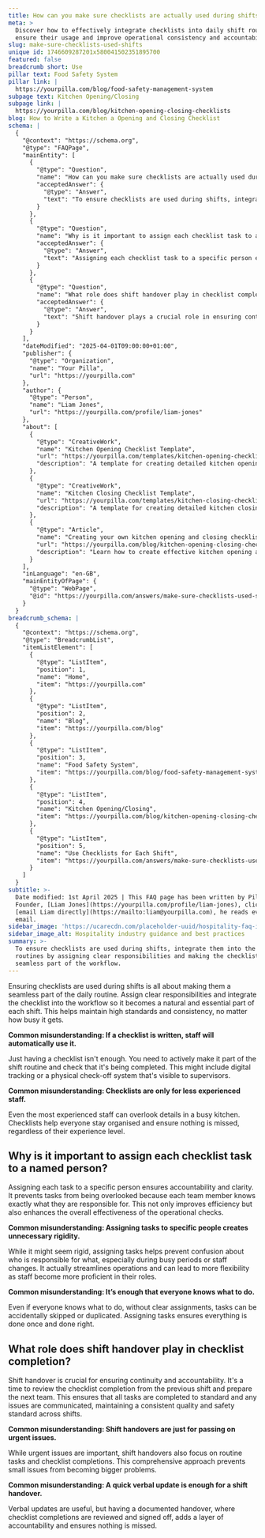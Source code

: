 ```yaml
---
title: How can you make sure checklists are actually used during shifts?
meta: >
  Discover how to effectively integrate checklists into daily shift routines to
  ensure their usage and improve operational consistency and accountability.
slug: make-sure-checklists-used-shifts
unique id: 1746609287201x580041502351895700
featured: false
breadcrumb short: Use
pillar text: Food Safety System
pillar link: |
  https://yourpilla.com/blog/food-safety-management-system
subpage text: Kitchen Opening/Closing
subpage link: |
  https://yourpilla.com/blog/kitchen-opening-closing-checklists
blog: How to Write a Kitchen a Opening and Closing Checklist
schema: |
  {
    "@context": "https://schema.org",
    "@type": "FAQPage",
    "mainEntity": [
      {
        "@type": "Question",
        "name": "How can you make sure checklists are actually used during shifts?",
        "acceptedAnswer": {
          "@type": "Answer",
          "text": "To ensure checklists are used during shifts, integrate them into the daily routines by assigning clear responsibilities and making the checklist a seamless part of the workflow. It is important to actively incorporate the checklist into the shift routine and ensure its completion. This could involve digital tracking or a visible physical check-off system that supervisors can monitor."
        }
      },
      {
        "@type": "Question",
        "name": "Why is it important to assign each checklist task to a named person?",
        "acceptedAnswer": {
          "@type": "Answer",
          "text": "Assigning each checklist task to a specific person ensures accountability and clarity, preventing tasks from being overlooked. Each team member knows exactly what they are responsible for, improving efficiency and enhancing the effectiveness of operational checks."
        }
      },
      {
        "@type": "Question",
        "name": "What role does shift handover play in checklist completion?",
        "acceptedAnswer": {
          "@type": "Answer",
          "text": "Shift handover plays a crucial role in ensuring continuity and accountability in checklist completion. It is a time to review the checklist from the previous shift and prepare the next team, ensuring all tasks are completed to standard. Documented handovers add a layer of accountability and confirm that nothing is missed."
        }
      }
    ],
    "dateModified": "2025-04-01T09:00:00+01:00",
    "publisher": {
      "@type": "Organization",
      "name": "Your Pilla",
      "url": "https://yourpilla.com"
    },
    "author": {
      "@type": "Person",
      "name": "Liam Jones",
      "url": "https://yourpilla.com/profile/liam-jones"
    },
    "about": [
      {
        "@type": "CreativeWork",
        "name": "Kitchen Opening Checklist Template",
        "url": "https://yourpilla.com/templates/kitchen-opening-checklist",
        "description": "A template for creating detailed kitchen opening checklists specific to different sites."
      },
      {
        "@type": "CreativeWork",
        "name": "Kitchen Closing Checklist Template",
        "url": "https://yourpilla.com/templates/kitchen-closing-checklist",
        "description": "A template for creating detailed kitchen closing checklists specific to different sites."
      },
      {
        "@type": "Article",
        "name": "Creating your own kitchen opening and closing checklists",
        "url": "https://yourpilla.com/blog/kitchen-opening-closing-checklists",
        "description": "Learn how to create effective kitchen opening and closing checklists to maintain high standards in kitchen operations."
      }
    ],
    "inLanguage": "en-GB",
    "mainEntityOfPage": {
      "@type": "WebPage",
      "@id": "https://yourpilla.com/answers/make-sure-checklists-used-shifts"
    }
  }
breadcrumb_schema: |
  {
    "@context": "https://schema.org",
    "@type": "BreadcrumbList",
    "itemListElement": [
      {
        "@type": "ListItem",
        "position": 1,
        "name": "Home",
        "item": "https://yourpilla.com"
      },
      {
        "@type": "ListItem",
        "position": 2,
        "name": "Blog",
        "item": "https://yourpilla.com/blog"
      },
      {
        "@type": "ListItem",
        "position": 3,
        "name": "Food Safety System",
        "item": "https://yourpilla.com/blog/food-safety-management-system"
      },
      {
        "@type": "ListItem",
        "position": 4,
        "name": "Kitchen Opening/Closing",
        "item": "https://yourpilla.com/blog/kitchen-opening-closing-checklists"
      },
      {
        "@type": "ListItem",
        "position": 5,
        "name": "Use Checklists for Each Shift",
        "item": "https://yourpilla.com/answers/make-sure-checklists-used-shifts"
      }
    ]
  }
subtitle: >-
  Date modified: 1st April 2025 | This FAQ page has been written by Pilla
  Founder, [Liam Jones](https://yourpilla.com/profile/liam-jones), click to
  [email Liam directly](https://mailto:liam@yourpilla.com), he reads every
  email.
sidebar_image: 'https://ucarecdn.com/placeholder-uuid/hospitality-faq-image.jpg'
sidebar_image_alt: Hospitality industry guidance and best practices
summary: >-
  To ensure checklists are used during shifts, integrate them into the daily
  routines by assigning clear responsibilities and making the checklist a
  seamless part of the workflow.
---
```

Ensuring checklists are used during shifts is all about making them a seamless part of the daily routine. Assign clear responsibilities and integrate the checklist into the workflow so it becomes a natural and essential part of each shift. This helps maintain high standards and consistency, no matter how busy it gets.

**Common misunderstanding: If a checklist is written, staff will automatically use it.**

Just having a checklist isn't enough. You need to actively make it part of the shift routine and check that it's being completed. This might include digital tracking or a physical check-off system that's visible to supervisors.

**Common misunderstanding: Checklists are only for less experienced staff.**

Even the most experienced staff can overlook details in a busy kitchen. Checklists help everyone stay organised and ensure nothing is missed, regardless of their experience level.

## Why is it important to assign each checklist task to a named person?

Assigning each task to a specific person ensures accountability and clarity. It prevents tasks from being overlooked because each team member knows exactly what they are responsible for. This not only improves efficiency but also enhances the overall effectiveness of the operational checks.

**Common misunderstanding: Assigning tasks to specific people creates unnecessary rigidity.**

While it might seem rigid, assigning tasks helps prevent confusion about who is responsible for what, especially during busy periods or staff changes. It actually streamlines operations and can lead to more flexibility as staff become more proficient in their roles.

**Common misunderstanding: It’s enough that everyone knows what to do.**

Even if everyone knows what to do, without clear assignments, tasks can be accidentally skipped or duplicated. Assigning tasks ensures everything is done once and done right.

## What role does shift handover play in checklist completion?

Shift handover is crucial for ensuring continuity and accountability. It's a time to review the checklist completion from the previous shift and prepare the next team. This ensures that all tasks are completed to standard and any issues are communicated, maintaining a consistent quality and safety standard across shifts.

**Common misunderstanding: Shift handovers are just for passing on urgent issues.**

While urgent issues are important, shift handovers also focus on routine tasks and checklist completions. This comprehensive approach prevents small issues from becoming bigger problems.

**Common misunderstanding: A quick verbal update is enough for a shift handover.**

Verbal updates are useful, but having a documented handover, where checklist completions are reviewed and signed off, adds a layer of accountability and ensures nothing is missed.
